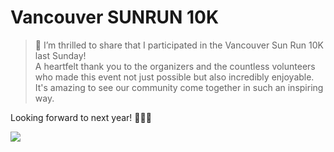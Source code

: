 # Vancouver SUNRUN 10K


>🎉 I’m thrilled to share that I participated in the Vancouver Sun Run 10K last Sunday! <br>
A heartfelt thank you to the organizers and the countless volunteers who made this event not just possible but also incredibly enjoyable.<br>
It's amazing to see our community come together in such an inspiring way.<br>

Looking forward to next year! 🏃‍♂️🌞<br>




<img src="![Sunrun-RaceCertificate](https://github.com/hul08/hul08.github.io/assets/79688638/ff681a4e-0b65-42cd-a4ad-2fa524f5586c)">
